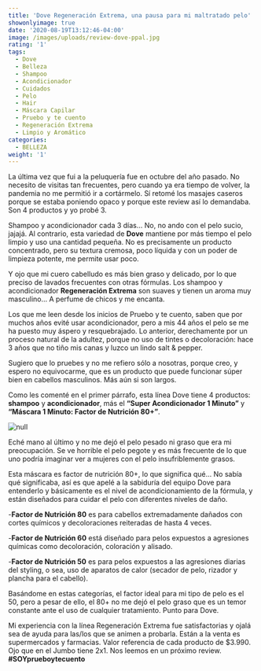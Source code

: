 ```yaml
---
title: 'Dove Regeneración Extrema, una pausa para mi maltratado pelo'
showonlyimage: true
date: '2020-08-19T13:12:46-04:00'
image: /images/uploads/review-dove-ppal.jpg
rating: '1'
tags:
  - Dove
  - Belleza
  - Shampoo
  - Acondicionador
  - Cuidados
  - Pelo
  - Hair
  - Máscara Capilar
  - Pruebo y te cuento
  - Regeneración Extrema
  - Limpio y Aromático
categories:
  - BELLEZA
weight: '1'
---
```

La última vez que fui a la peluquería fue en octubre del año pasado. No necesito de visitas tan frecuentes, pero cuando ya era tiempo de volver, la pandemia no me permitió ir a cortármelo. Sí retomé los masajes caseros porque se estaba poniendo opaco y porque este review así lo demandaba. Son 4 productos y yo probé 3.

<!--more-->

Shampoo y acondicionador cada 3 días… No, no ando con el pelo sucio, jajajá. Al contrario, esta variedad de **Dove** mantiene por más tiempo el pelo limpio y uso una cantidad pequeña. No es precisamente un producto concentrado, pero su textura cremosa, poco líquida y con un poder de limpieza potente, me permite usar poco. 

Y ojo que mi cuero cabelludo es más bien graso y delicado, por lo que preciso de lavados frecuentes con otras fórmulas. Los shampoo y acondicionador **Regeneración Extrema** son suaves y tienen un aroma muy masculino… A perfume de chicos y me encanta.

Los que me leen desde los inicios de Pruebo y te cuento, saben que por muchos años evité usar acondicionador, pero a mis 44 años el pelo se me ha puesto muy áspero y resquebrajado. Lo anterior, derechamente por un proceso natural de la adultez, porque no uso de tintes o decoloración: hace 3 años que no tiño mis canas y luzco un lindo salt & pepper.

Sugiero que lo pruebes y no me refiero sólo a nosotras, porque creo, y espero no equivocarme, que es un producto que puede funcionar súper bien en cabellos masculinos. Más aún si son largos.

Como les comenté en el primer párrafo, esta línea Dove tiene 4 productos: **shampoo** y **acondicionador**, más el **“Super Acondicionador 1 Minuto”** y **“Máscara 1 Minuto: Factor de Nutrición 80+”**.

![null](/images/uploads/rrss-dove-preview.jpg)

Eché mano al último y no me dejó el pelo pesado ni graso que era mi preocupación. Se ve horrible el pelo pegote y es más frecuente de lo que uno podría imaginar ver a mujeres con el pelo insufriblemente grasos.

Esta máscara es factor de nutrición 80+, lo que significa qué… No sabía qué significaba, así es que apelé a la sabiduría del equipo Dove para entenderlo y básicamente es el nivel de acondicionamiento de la fórmula, y están diseñados para cuidar el pelo con diferentes niveles de daño. 

\-**Factor de Nutrición 80** es para cabellos extremadamente dañados con cortes químicos y decoloraciones reiteradas de hasta 4 veces.

\-**Factor de Nutrición 60** está diseñado para pelos expuestos a agresiones químicas como decoloración, coloración y alisado.

\-**Factor de Nutrición 50** es para pelos expuestos a las agresiones diarias del styling, o sea, uso de aparatos de calor (secador de pelo, rizador y plancha para el cabello).

Basándome en estas categorías, el factor ideal para mi tipo de pelo es el 50, pero a pesar de ello, el 80+ no me dejó el pelo graso que es un temor constante ante el uso de cualquier tratamiento. Punto para Dove.

Mi experiencia con la línea Regeneración Extrema fue satisfactorias y ojalá sea de ayuda para las/los que se animen a probarla. Están a la venta es supermercados y farmacias. Valor referencia de cada producto de $3.990. Ojo que en el Jumbo tiene 2x1. Nos leemos en un próximo review. **\#SOYprueboytecuento**
